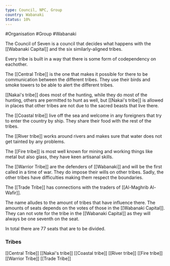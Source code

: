 ```yaml
---
type: Council, NPC, Group
country: Wabanaki
Status: 10%
---
```


#Organisation #Group #Wabanaki

The Council of Seven is a council that decides what happens with the [[Wabanaki Capital]] and the six similarly-aligned tribes. 

Every tribe is built in a way that there is some form of codependency on eachother. 

The [[Central Tribe]] is the one that makes it possible for there to be communication between the different tribes. They use their birds and smoke towers to be able to alert the different tribes. 

[[Nakai's tribe]] does most of the hunting, while they do most of the hunting, others are permitted to hunt as well, but [[Nakai's tribe]] is allowed in places that other tribes are not due to the sacred beasts that live there. 

The [[Coastal tribe]] live off the sea and welcome in any foreigners that try to enter the country by ship. They share their food with the rest of the tribes.

The [[River tribe]] works around rivers and makes sure that water does not get tainted by any problems.

The [[Fire tribe]] is most well known for mining and working things like metal but also glass, they have keen artisanal skills. 

The [[Warrior Tribe]] are the defenders of [[Wabanaki]] and will be the first called in a time of war. They do impose their wills on other tribes. Sadly, the other tribes have difficulties making them respect the boundaries.

The [[Trade Tribe]] has connections with the traders of [[Al-Maghrib Al-Wafir]].



The name alludes to the amount of tribes that have influence there. The amounts of seats depends on the votes of those in the [[Wabanaki Capital]]. They can not vote for the tribe in the [[Wabanaki Capital]] as they will always be one seventh on the seat. 

In total there are 77 seats that are to be divided. 


### Tribes

[[Central Tribe]]
[[Nakai's tribe]]
[[Coastal tribe]]
[[River tribe]]
[[Fire tribe]]
[[Warrior Tribe]]
[[Trade Tribe]]
